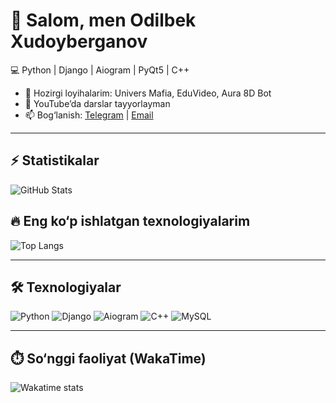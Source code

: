 # 👋 Salom, men Odilbek Xudoyberganov

💻 Python | Django | Aiogram | PyQt5 | C++

- 🚀 Hozirgi loyihalarim: Univers Mafia, EduVideo, Aura 8D Bot
- 🎥 YouTube’da darslar tayyorlayman
- 📫 Bog‘lanish: [Telegram](https://t.me/username) | [Email](mailto:you@example.com)

---
## ⚡ Statistikalar
![GitHub Stats](https://github-readme-stats.vercel.app/api?username=maqsadlikundalik&show_icons=true&theme=radical)

## 🔥 Eng ko‘p ishlatgan texnologiyalarim
![Top Langs](https://github-readme-stats.vercel.app/api/top-langs/?username=maqsadlikundalik&layout=compact&theme=radical)

---
## 🛠️ Texnologiyalar
![Python](https://img.shields.io/badge/-Python-3776AB?logo=python&logoColor=fff)
![Django](https://img.shields.io/badge/-Django-092E20?logo=django&logoColor=fff)
![Aiogram](https://img.shields.io/badge/-Aiogram-2CA5E0?logo=telegram&logoColor=fff)
![C++](https://img.shields.io/badge/-C++-00599C?logo=cplusplus&logoColor=fff)
![MySQL](https://img.shields.io/badge/-MySQL-4479A1?logo=mysql&logoColor=fff)

---
## ⏱️ So‘nggi faoliyat (WakaTime)
![Wakatime stats](https://github-readme-stats.vercel.app/api/wakatime?username=USERNAME&theme=radical)

